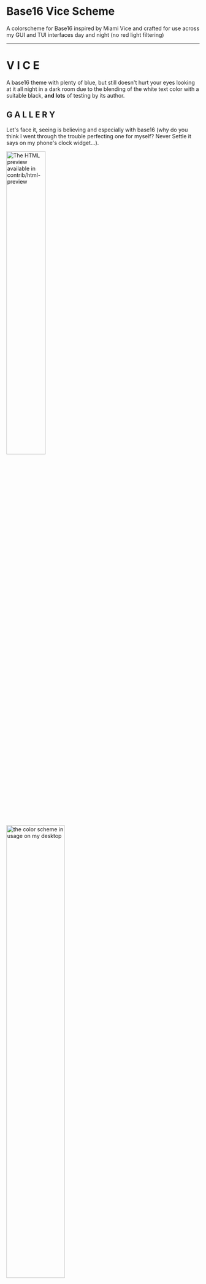 # Base16 Vice Scheme

A colorscheme for Base16 inspired by Miami Vice and crafted for use across my GUI and TUI interfaces day and night (no red light filtering)

---

# V I C E

A base16 theme with plenty of blue, but still doesn't hurt your eyes looking at it all night in a dark room due to the blending of the white text color with a suitable black, **and lots** of testing by its author.

## G A L L E R Y

Let's face it, seeing is believing and especially with base16 (why do you think I went through the trouble perfecting one for myself? Never Settle it says on my phone's clock widget...).

<img src="html.png" width="45%" float="right" alt="The HTML preview available in contrib/html-preview" />
<img src="vice-usage.png" width="55%" alt="the color scheme in usage on my desktop" />
